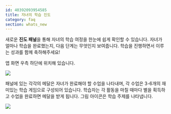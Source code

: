 ```yaml
---
id: 40392093954585
title: 자녀의 학습 진도  
category: faq
section: whats_new
---
```

새로운 **진도 패널**을 통해 자녀의 학습 여정을 한눈에 쉽게 확인할 수 있습니다. 자녀가 얼마나 학습을 완료했는지, 다음 단계는 무엇인지 보여줍니다. 학습을 진행하면서 이루는 성과를 함께 축하해주세요!

앱 화면 우측 하단에 위치해 있습니다.

![](https://help.studycat.com/hc/article_attachments/40392758902553)

패널에 있는 각각의 메달은 자녀가 완료해야 할 수업을 나타내며, 각 수업은 3-6개의 재미있는 학습 게임으로 구성되어 있습니다. 학습자는 각 활동을 마칠 때마다 별을 획득하고 수업을 완료하면 메달을 받게 됩니다. 그림 아이콘은 학습 주제를 나타냅니다.

![](https://help.studycat.com/hc/article_attachments/40392758904601)